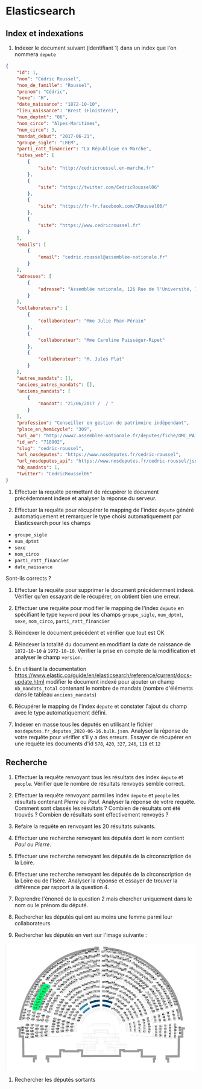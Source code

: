 # Elasticsearch

## Index et indexations

1. Indexer le document suivant (identifiant 1) dans un index que l'on nommera `depute`

```json
{
    "id": 1,
    "nom": "Cédric Roussel",
    "nom_de_famille": "Roussel",
    "prenom": "Cédric",
    "sexe": "H",
    "date_naissance": "1872-10-10",
    "lieu_naissance": "Brest (Finistère)",
    "num_deptmt": "06",
    "nom_circo": "Alpes-Maritimes",
    "num_circo": 3,
    "mandat_debut": "2017-06-21",
    "groupe_sigle": "LREM",
    "parti_ratt_financier": "La République en Marche",
    "sites_web": [
        {
            "site": "http://cedricroussel.en-marche.fr"
        },
        {
            "site": "https://twitter.com/CedricRoussel06"
        },
        {
            "site": "https://fr-fr.facebook.com/CRoussel06/"
        },
        {
            "site": "https://www.cedricroussel.fr"
        }
    ],
    "emails": [
        {
            "email": "cedric.roussel@assemblee-nationale.fr"
        }
    ],
    "adresses": [
        {
            "adresse": "Assemblée nationale, 126 Rue de l'Université, 75355 Paris 07 SP"
        }
    ],
    "collaborateurs": [
        {
            "collaborateur": "Mme Julie Phan-Pérain"
        },
        {
            "collaborateur": "Mme Caroline Puisségur-Ripet"
        },
        {
            "collaborateur": "M. Jules Plat"
        }
    ],
    "autres_mandats": [],
    "anciens_autres_mandats": [],
    "anciens_mandats": [
        {
            "mandat": "21/06/2017 /  / "
        }
    ],
    "profession": "Conseiller en gestion de patrimoine indépendant",
    "place_en_hemicycle": "309",
    "url_an": "http://www2.assemblee-nationale.fr/deputes/fiche/OMC_PA718902",
    "id_an": "718902",
    "slug": "cedric-roussel",
    "url_nosdeputes": "https://www.nosdeputes.fr/cedric-roussel",
    "url_nosdeputes_api": "https://www.nosdeputes.fr/cedric-roussel/json",
    "nb_mandats": 1,
    "twitter": "CedricRoussel06"
}
```

1. Effectuer la requête permettant de récupérer le document précédemment indexé et analyser la réponse du serveur.

1. Effectuer la requête pour récupérer le mapping de l'index `depute` généré automatiquement et remarquer le type choisi automatiquement par Elasticsearch pour les champs 
- `groupe_sigle`
- `num_dptmt`
- `sexe`
- `nom_circo`
- `parti_ratt_financier`
- `date_naissance`

Sont-ils corrects ?

1. Effectuer la requête pour supprimer le document précédemment indexé. Vérifier qu'en essayant de le récupérer, on obtient bien une erreur.

1. Effectuer une requête pour modifier le mapping de l'index `depute` en spécifiant le type `keyword` pour les champs `groupe_sigle`, `num_dptmt`, `sexe`, `nom_circo`, `parti_ratt_financier`

1. Réindexer le document précédent et vérifier que tout est OK

1. Réindexer la totalité du document en modifiant la date de naissance de `1872-10-10` à `1972-10-10`. Vérifier la prise en compte de la modification et analyser le champ `version`.

1. En utilisant la documentation https://www.elastic.co/guide/en/elasticsearch/reference/current/docs-update.html modifier le document indexé pour ajouter un champ `nb_mandats_total` contenant le nombre de mandats (nombre d'éléments dans le tableau `anciens_mandats`)

1. Récupérer le mapping de l'index `depute` et constater l'ajout du champ avec le type automatiquement défini.

1. Indexer en masse tous les députés en utilisant le fichier `nosdeputes.fr_deputes_2020-06-16.bulk.json`. Analyser la réponse de votre requête pour vérifier s'il y a des erreurs. Essayer de récupérer en une requête les documents d'id `578`, `420`, `327`, `246`, `119` et `12`

## Recherche

1. Effectuer la requête renvoyant tous les résultats des index `depute` et `people`. Vérifier que le nombre de résultats renvoyés semble correct.

1. Effectuer la requête renvoyant parmi les index `depute` et `people` les résultats contenant *Pierre* ou *Paul*. Analyser la réponse de votre requête. Comment sont classés les résultats ? Combien de résultats ont été trouvés ? Combien de résultats sont effectivement renvoyés ? 

1. Refaire la requête en renvoyant les 20 résultats suivants.

1. Effectuer une recherche renvoyant les députés dont le nom contient *Paul* ou *Pierre*.

1. Effectuer une recherche renvoyant les députés de la circonscription de la Loire.

1. Effectuer une recherche renvoyant les députés de la circonscription de la Loire ou de l'Isère. Analyser la réponse et essayer de trouver la différence par rapport à la question 4.

1. Reprendre l'énoncé de la question 2 mais chercher uniquement dans le nom ou le prénom du député.

1. Rechercher les députés qui ont au moins une femme parmi leur collaborateurs

1. Rechercher les députés en vert sur l'image suivante : 
<img src="img/numhemicycle.jpg" alt="drawing" width="900"/>

1. Rechercher les députés sortants
